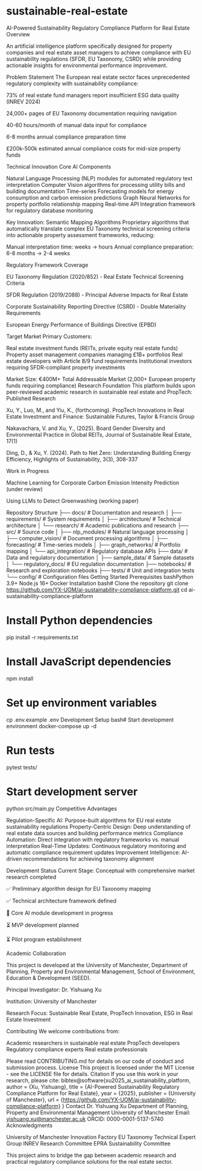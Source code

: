 # sustainable-real-estate
AI-Powered Sustainability Regulatory Compliance Platform for Real Estate
Overview

An artificial intelligence platform specifically designed for property companies and real estate asset managers to achieve compliance with EU sustainability regulations (SFDR, EU Taxonomy, CSRD) while providing actionable insights for environmental performance improvement.

Problem Statement
The European real estate sector faces unprecedented regulatory complexity with sustainability compliance:

73% of real estate fund managers report insufficient ESG data quality (INREV 2024)

24,000+ pages of EU Taxonomy documentation requiring navigation

40-60 hours/month of manual data input for compliance

6-8 months annual compliance preparation time

£200k-500k estimated annual compliance costs for mid-size property funds


Technical Innovation
Core AI Components

Natural Language Processing (NLP) modules for automated regulatory text interpretation
Computer Vision algorithms for processing utility bills and building documentation
Time-series Forecasting models for energy consumption and carbon emission predictions
Graph Neural Networks for property portfolio relationship mapping
Real-time API Integration framework for regulatory database monitoring

Key Innovation: Semantic Mapping Algorithms
Proprietary algorithms that automatically translate complex EU Taxonomy technical screening criteria into actionable property assessment frameworks, reducing:

Manual interpretation time: weeks → hours
Annual compliance preparation: 6-8 months → 2-4 weeks

Regulatory Framework Coverage

EU Taxonomy Regulation (2020/852) - Real Estate Technical Screening Criteria

SFDR Regulation (2019/2088) - Principal Adverse Impacts for Real Estate

Corporate Sustainability Reporting Directive (CSRD) - Double Materiality Requirements

European Energy Performance of Buildings Directive (EPBD)


Target Market
Primary Customers:

Real estate investment funds (REITs, private equity real estate funds)
Property asset management companies managing £1B+ portfolios
Real estate developers with Article 8/9 fund requirements
Institutional investors requiring SFDR-compliant property investments

Market Size: €400M+ Total Addressable Market (2,000+ European property funds requiring compliance)
Research Foundation
This platform builds upon peer-reviewed academic research in sustainable real estate and PropTech:
Published Research

Xu, Y., Luo, M., and Yiu, K., (forthcoming). PropTech Innovations in Real Estate Investment and Finance: Sustainable Futures, Taylor & Francis Group

Nakavachara, V. and Xu, Y., (2025). Board Gender Diversity and Environmental Practice in Global REITs, Journal of Sustainable Real Estate, 17(1)

Ding, D., & Xu, Y. (2024). Path to Net Zero: Understanding Building Energy Efficiency, Highlights of Sustainability, 3(3), 308-337

Work in Progress

Machine Learning for Corporate Carbon Emission Intensity Prediction (under review)

Using LLMs to Detect Greenwashing (working paper)


Repository Structure
├── docs/                           # Documentation and research
│   ├── requirements/              # System requirements
│   ├── architecture/              # Technical architecture
│   └── research/                  # Academic publications and research
├── src/                           # Source code
│   ├── nlp_modules/              # Natural language processing
│   ├── computer_vision/          # Document processing algorithms
│   ├── forecasting/              # Time-series models
│   ├── graph_networks/           # Portfolio mapping
│   └── api_integration/          # Regulatory database APIs
├── data/                         # Data and regulatory documentation
│   ├── sample_data/              # Sample datasets
│   └── regulatory_docs/          # EU regulation documentation
├── notebooks/                    # Research and exploration notebooks
├── tests/                        # Unit and integration tests
└── config/                       # Configuration files
Getting Started
Prerequisites
bashPython 3.9+
Node.js 16+
Docker
Installation
bash# Clone the repository
git clone https://github.com/YX-UOM/ai-sustainability-compliance-platform.git
cd ai-sustainability-compliance-platform

# Install Python dependencies
pip install -r requirements.txt

# Install JavaScript dependencies
npm install

# Set up environment variables
cp .env.example .env
Development Setup
bash# Start development environment
docker-compose up -d

# Run tests
pytest tests/

# Start development server
python src/main.py
Competitive Advantages

Regulation-Specific AI: Purpose-built algorithms for EU real estate sustainability regulations
Property-Centric Design: Deep understanding of real estate data sources and building performance metrics
Compliance Automation: Direct integration with regulatory frameworks vs. manual interpretation
Real-Time Updates: Continuous regulatory monitoring and automatic compliance requirement updates
Improvement Intelligence: AI-driven recommendations for achieving taxonomy alignment

Development Status
Current Stage: Conceptual with comprehensive market research completed

✅ Preliminary algorithm design for EU Taxonomy mapping

✅ Technical architecture framework defined

🔄 Core AI module development in progress

⏳ MVP development planned

⏳ Pilot program establishment

Academic Collaboration

This project is developed at the University of Manchester, Department of Planning, Property and Environmental Management, School of Environment, Education & Development (SEED).

Principal Investigator: Dr. Yishuang Xu

Institution: University of Manchester

Research Focus: Sustainable Real Estate, PropTech Innovation, ESG in Real Estate Investment

Contributing
We welcome contributions from:

Academic researchers in sustainable real estate
PropTech developers
Regulatory compliance experts
Real estate professionals

Please read CONTRIBUTING.md for details on our code of conduct and submission process.
License
This project is licensed under the MIT License - see the LICENSE file for details.
Citation
If you use this work in your research, please cite:
bibtex@software{xu2025_ai_sustainability_platform,
  author = {Xu, Yishuang},
  title = {AI-Powered Sustainability Regulatory Compliance Platform for Real Estate},
  year = {2025},
  publisher = {University of Manchester},
  url = {https://github.com/YX-UOM/ai-sustainability-compliance-platform}
}
Contact
Dr. Yishuang Xu
Department of Planning, Property and Environmental Management
University of Manchester
Email: yishuang.xu@manchester.ac.uk 
ORCID: 0000-0001-5137-5740
Acknowledgments

University of Manchester Innovation Factory
EU Taxonomy Technical Expert Group
INREV Research Committee
EPRA Sustainability Committee


This project aims to bridge the gap between academic research and practical regulatory compliance solutions for the real estate sector.
